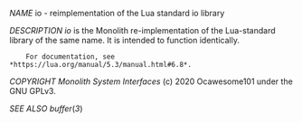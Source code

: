 *NAME*
        io - reimplementation of the Lua standard io library

*DESCRIPTION
        io* is the Monolith re-implementation of the Lua-standard library of the same name.  It is intended to function identically.

        For documentation, see *https://lua.org/manual/5.3/manual.html#6.8*.

*COPYRIGHT
        Monolith System Interfaces* (c) 2020 Ocawesome101 under the GNU GPLv3.

*SEE ALSO
        buffer*(*3*)
